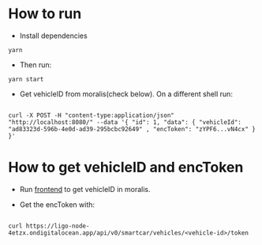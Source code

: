 # How to run

* Install dependencies
```
yarn

```

* Then run:

```
yarn start

```

* Get vehicleID from moralis(check below). On a different shell run:

```

curl -X POST -H "content-type:application/json" "http://localhost:8080/" --data '{ "id": 1, "data": { "vehicleId": "ad83323d-596b-4e0d-ad39-295bcbc92649" , "encToken": "zYPF6...vN4cx" } }'

```

# How to get vehicleID and encToken

* Run [frontend](https://github.com/Ligo-Protocol/chainlink-hackathon-2022-client) to get vehicleID in moralis.

* Get the encToken with:

```

curl https://ligo-node-4etzx.ondigitalocean.app/api/v0/smartcar/vehicles/<vehicle-id>/token

```


